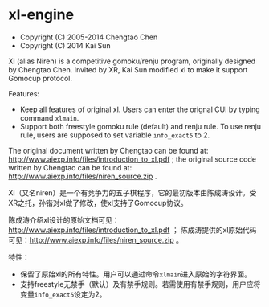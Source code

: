 xl-engine
=========

* Copyright (C) 2005-2014 Chengtao Chen
* Copyright (C) 2014 Kai Sun

Xl (alias Niren) is a competitive gomoku/renju program, originally designed by Chengtao Chen. Invited by XR, Kai Sun modified xl to make it support Gomocup protocol.

Features:
* Keep all features of original xl. Users can enter the orignal CUI by typing command `xlmain`.
* Support both freestyle gomoku rule (default) and renju rule. To use renju rule, users are supposed to set variable `info_exact5` to 2.

The original document written by Chengtao can be found at: http://www.aiexp.info/files/introduction_to_xl.pdf ; the original source code written by Chengtao can be found at: http://www.aiexp.info/files/niren_source.zip .

Xl（又名niren）是一个有竞争力的五子棋程序，它的最初版本由陈成涛设计。受XR之托，孙锴对xl做了修改，使xl支持了Gomocup协议。

陈成涛介绍xl设计的原始文档可见：http://www.aiexp.info/files/introduction_to_xl.pdf ； 陈成涛提供的xl原始代码可见：http://www.aiexp.info/files/niren_source.zip 。

特性：
* 保留了原始xl的所有特性。用户可以通过命令`xlmain`进入原始的字符界面。
* 支持freestyle无禁手（默认）及有禁手规则。若需使用有禁手规则，用户应将变量`info_exact5`设定为2。
